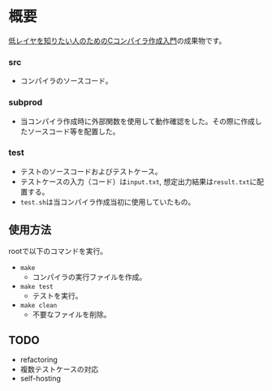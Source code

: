 # 概要
[低レイヤを知りたい人のためのCコンパイラ作成入門](https://www.sigbus.info/compilerbook)の成果物です。


### src
- コンパイラのソースコード。

### subprod
- 当コンパイラ作成時に外部関数を使用して動作確認をした。その際に作成したソースコード等を配置した。

### test
- テストのソースコードおよびテストケース。
- テストケースの入力（コード）は`input.txt`, 想定出力結果は`result.txt`に配置する。
- `test.sh`は当コンパイラ作成当初に使用していたもの。


## 使用方法
rootで以下のコマンドを実行。

- `make`
  - コンパイラの実行ファイルを作成。
- `make test`
  - テストを実行。
- `make clean`
  - 不要なファイルを削除。
 
## TODO
- refactoring
- 複数テストケースの対応
- self-hosting
